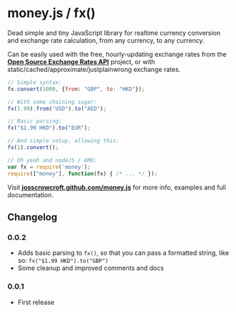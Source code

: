 # money.js / fx() 

Dead simple and tiny JavaScript library for realtime currency conversion and exchange rate calculation, from any currency, to any currency.

Can be easily used with the free, hourly-updating exchange rates from the **[Open Source Exchange Rates API](http://josscrowcroft.github.com/open-exchange-rates/)** project, or with static/cached/approximate/justplainwrong exchange rates.

```javascript
// Simple syntax:
fx.convert(1000, {from: "GBP", to: "HKD"});

// With some chaining sugar:
fx(1.99).from("USD").to("AED");

// Basic parsing:
fx("$1.99 HKD").to("EUR");

// And simple setup, allowing this:
fx(1).convert();

// Oh yeah and nodeJS / AMD:
var fx = require('money');
require(["money"], function(fx) { /* ... */ });
```

Visit **[josscrowcroft.github.com/money.js](http://josscrowcroft.github.com/money.js/)** for more info, examples and full documentation.


## Changelog

### 0.0.2
* Adds basic parsing to `fx()`, so that you can pass a formatted string, like so: `fx("$1.99 HKD").to("GBP")`
* Some cleanup and improved comments and docs

### 0.0.1
* First release